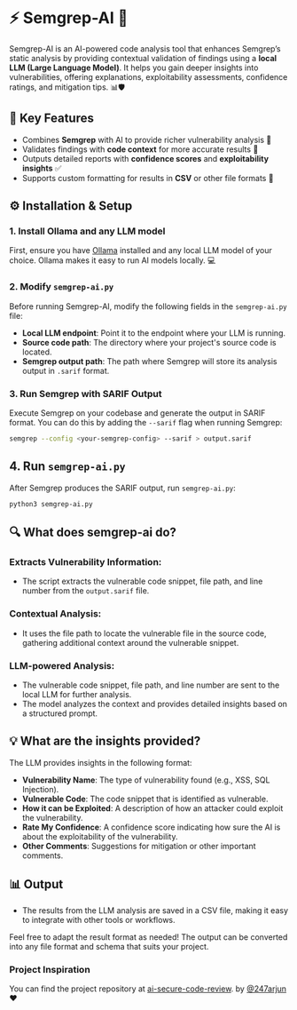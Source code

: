 # ⚡️ Semgrep-AI 🚀

Semgrep-AI is an AI-powered code analysis tool that enhances Semgrep’s static analysis by providing contextual validation of findings using a **local LLM (Large Language Model)**. It helps you gain deeper insights into vulnerabilities, offering explanations, exploitability assessments, confidence ratings, and mitigation tips. 📊🛡️

## 🌟 Key Features

- Combines **Semgrep** with AI to provide richer vulnerability analysis 🧠
- Validates findings with **code context** for more accurate results 📂
- Outputs detailed reports with **confidence scores** and **exploitability insights** ✅
- Supports custom formatting for results in **CSV** or other file formats 📝

## ⚙️ Installation & Setup

### 1. Install Ollama and any LLM model

First, ensure you have [Ollama](https://ollama.ai/) installed and any local LLM model of your choice. Ollama makes it easy to run AI models locally. 💻

### 2. Modify `semgrep-ai.py`

Before running Semgrep-AI, modify the following fields in the `semgrep-ai.py` file:

- **Local LLM endpoint**: Point it to the endpoint where your LLM is running.
- **Source code path**: The directory where your project's source code is located.
- **Semgrep output path**: The path where Semgrep will store its analysis output in `.sarif` format.

### 3. Run Semgrep with SARIF Output

Execute Semgrep on your codebase and generate the output in SARIF format. You can do this by adding the `--sarif` flag when running Semgrep:

```bash
semgrep --config <your-semgrep-config> --sarif > output.sarif
```

## 4. Run `semgrep-ai.py`

After Semgrep produces the SARIF output, run `semgrep-ai.py`:

```
python3 semgrep-ai.py
```

## 🔍 What does semgrep-ai do?

### Extracts Vulnerability Information:
- The script extracts the vulnerable code snippet, file path, and line number from the `output.sarif` file.

### Contextual Analysis:
- It uses the file path to locate the vulnerable file in the source code, gathering additional context around the vulnerable snippet.

### LLM-powered Analysis:
- The vulnerable code snippet, file path, and line number are sent to the local LLM for further analysis.
- The model analyzes the context and provides detailed insights based on a structured prompt.

## 💡 What are the insights provided?

The LLM provides insights in the following format:

- **Vulnerability Name**: The type of vulnerability found (e.g., XSS, SQL Injection).
- **Vulnerable Code**: The code snippet that is identified as vulnerable.
- **How it can be Exploited**: A description of how an attacker could exploit the vulnerability.
- **Rate My Confidence**: A confidence score indicating how sure the AI is about the exploitability of the vulnerability.
- **Other Comments**: Suggestions for mitigation or other important comments.

## 📊 Output

- The results from the LLM analysis are saved in a CSV file, making it easy to integrate with other tools or workflows. 


Feel free to adapt the result format as needed! The output can be converted into any file format and schema that suits your project.

### Project Inspiration
You can find the project repository at [ai-secure-code-review](https://github.com/247arjun/ai-secure-code-review/tree/main). by [@247arjun](https://github.com/247arjun) ♥️
